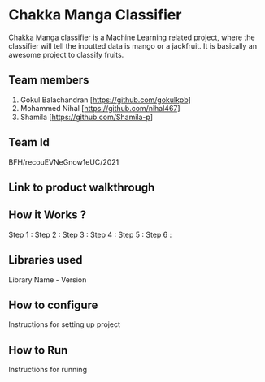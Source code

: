 # Chakka Manga Classifier

Chakka Manga classifier is a Machine Learning related project, where the classifier will tell the inputted data is mango or a jackfruit. It is basically an awesome project to classify fruits.

## Team members

1. Gokul Balachandran [https://github.com/gokulkpb]
2. Mohammed Nihal [https://github.com/nihal467]
3. Shamila [https://github.com/Shamila-p]

## Team Id

BFH/recouEVNeGnow1eUC/2021

## Link to product walkthrough



## How it Works ?

Step 1 : 
Step 2 :
Step 3 :
Step 4 :
Step 5 :
Step 6 :

## Libraries used

Library Name - Version

## How to configure

Instructions for setting up project

## How to Run

Instructions for running
